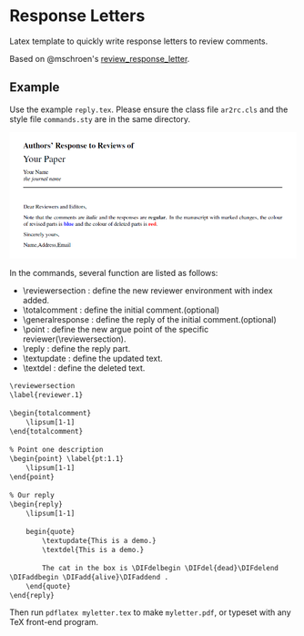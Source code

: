 # Response Letters
Latex template to quickly write response letters to review comments. 

Based on @mschroen's [review_response_letter](https://github.com/mschroen/review_response_letter). 

## Example
Use the example `reply.tex`. Please ensure the class file `ar2rc.cls` and the style file `commands.sty` are in the same directory.

<img alt="Screenshot of the output PDF of a Author Response Letter to Review Comments" src="./img/1.png" style="max-width: 100%" />

In the commands, several function are listed as follows:

- \reviewersection : define the new reviewer environment with index added.
- \totalcomment : define the initial comment.(optional)
- \generalresponse : define the reply of the initial comment.(optional)
- \point : define the new argue point of the specific reviewer(\reviewersection).
- \reply : define the reply part.
- \textupdate : define the updated text.
- \textdel : define the deleted text.


```
\reviewersection
\label{reviewer.1}

\begin{totalcomment}
    \lipsum[1-1]
\end{totalcomment}

% Point one description 
\begin{point} \label{pt:1.1}
    \lipsum[1-1]
\end{point}

% Our reply
\begin{reply}
    \lipsum[1-1]

	begin{quote}
		\textupdate{This is a demo.}
		\textdel{This is a demo.}

		The cat in the box is \DIFdelbegin \DIFdel{dead}\DIFdelend \DIFaddbegin \DIFadd{alive}\DIFaddend . 
	\end{quote}
\end{reply}
```

Then run `pdflatex myletter.tex` to make `myletter.pdf`, or typeset with any TeX front-end program.
